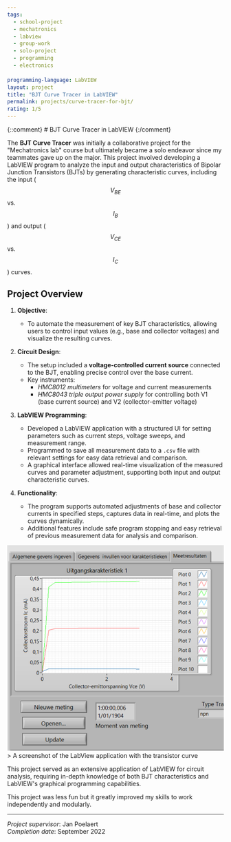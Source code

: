 ```yaml
---
tags:
  - school-project
  - mechatronics
  - labview
  - group-work
  - solo-project
  - programming
  - electronics

programming-language: LabVIEW
layout: project
title: "BJT Curve Tracer in LabVIEW"
permalink: projects/curve-tracer-for-bjt/
rating: 1/5  
---
```

{::comment} # BJT Curve Tracer in LabVIEW {:/comment}

The **BJT Curve Tracer** was initially a collaborative project for the "Mechatronics lab" course but ultimately became a solo endeavor since my teammates gave up on the major. This project involved developing a LabVIEW program to analyze the input and output characteristics of Bipolar Junction Transistors (BJTs) by generating characteristic curves, including the input ($$V_{BE}$$ vs. $$I_B$$) and output ($$V_{CE}$$ vs. $$I_C$$) curves.

## Project Overview

1. **Objective**:
    - To automate the measurement of key BJT characteristics, allowing users to control input values (e.g., base and collector voltages) and visualize the resulting curves.

2. **Circuit Design**:
    - The setup included a **voltage-controlled current source** connected to the BJT, enabling precise control over the base current.
    - Key instruments:
      - *HMC8012 multimeters* for voltage and current measurements
      - *HMC8043 triple output power supply* for controlling both V1 (base current source) and V2 (collector-emitter voltage)

3. **LabVIEW Programming**:
    - Developed a LabVIEW application with a structured UI for setting parameters such as current steps, voltage sweeps, and measurement range.
    - Programmed to save all measurement data to a `.csv` file with relevant settings for easy data retrieval and comparison.
    - A graphical interface allowed real-time visualization of the measured curves and parameter adjustment, supporting both input and output characteristic curves.

4. **Functionality**:
    - The program supports automated adjustments of base and collector currents in specified steps, captures data in real-time, and plots the curves dynamically.
    - Additional features include safe program stopping and easy retrieval of previous measurement data for analysis and comparison.

<img src="/assets/project bjt curve tracer.png" alt="screenshot of end result" width="screen-width" >
> A screenshot of the LabView application with the transistor curve

This project served as an extensive application of LabVIEW for circuit analysis, requiring in-depth knowledge of both BJT characteristics and LabVIEW's graphical programming capabilities.


This project was less fun but it greatly improved my skills to work independently and modularly.

---

*Project supervisor*: Jan Poelaert  
*Completion date*: September 2022  
